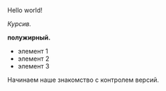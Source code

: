 Hello world!

*Курсив.*

**полужирный.**

* элемент 1
* элемент 2
* элемент 3



Начинаем наше знакомство с контролем версий.
